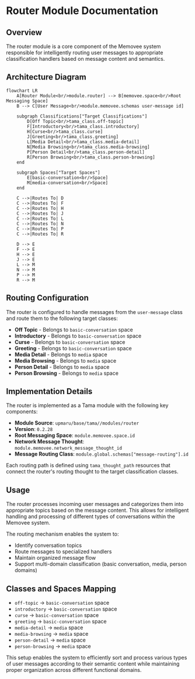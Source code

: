 # Router Module Documentation

## Overview

The router module is a core component of the Memovee system responsible for intelligently routing user messages to appropriate classification handlers based on message content and semantics.

## Architecture Diagram

```mermaid
flowchart LR
    A[Router Module<br/>module.router] --> B[memovee.space<br/>Root Messaging Space]
    B --> C[User Message<br/>module.memovee.schemas user-message id]

    subgraph Classifications["Target Classifications"]
        D[Off Topic<br/>tama_class.off-topic]
        F[Introductory<br/>tama_class.introductory]
        H[Curse<br/>tama_class.curse]
        J[Greeting<br/>tama_class.greeting]
        L[Media Detail<br/>tama_class.media-detail]
        N[Media Browsing<br/>tama_class.media-browsing]
        P[Person Detail<br/>tama_class.person-detail]
        R[Person Browsing<br/>tama_class.person-browsing]
    end

    subgraph Spaces["Target Spaces"]
        E[basic-conversation<br/>Space]
        M[media-conversation<br/>Space]
    end

    C -->|Routes To| D
    C -->|Routes To| F
    C -->|Routes To| H
    C -->|Routes To| J
    C -->|Routes To| L
    C -->|Routes To| N
    C -->|Routes To| P
    C -->|Routes To| R

    D --> E
    F --> E
    H --> E
    J --> E
    L --> M
    N --> M
    P --> M
    R --> M
```

## Routing Configuration

The router is configured to handle messages from the `user-message` class and route them to the following target classes:

- **Off Topic** - Belongs to `basic-conversation` space
- **Introductory** - Belongs to `basic-conversation` space
- **Curse** - Belongs to `basic-conversation` space
- **Greeting** - Belongs to `basic-conversation` space
- **Media Detail** - Belongs to `media` space
- **Media Browsing** - Belongs to `media` space
- **Person Detail** - Belongs to `media` space
- **Person Browsing** - Belongs to `media` space

## Implementation Details

The router is implemented as a Tama module with the following key components:

- **Module Source**: `upmaru/base/tama//modules/router`
- **Version**: `0.2.28`
- **Root Messaging Space**: `module.memovee.space.id`
- **Network Message Thought**: `module.memovee.network_message_thought_id`
- **Message Routing Class**: `module.global.schemas["message-routing"].id`

Each routing path is defined using `tama_thought_path` resources that connect the router's routing thought to the target classification classes.

## Usage

The router processes incoming user messages and categorizes them into appropriate topics based on the message content. This allows for intelligent handling and processing of different types of conversations within the Memovee system.

The routing mechanism enables the system to:
- Identify conversation topics
- Route messages to specialized handlers
- Maintain organized message flow
- Support multi-domain classification (basic conversation, media, person domains)

## Classes and Spaces Mapping

- `off-topic` → `basic-conversation` space
- `introductory` → `basic-conversation` space
- `curse` → `basic-conversation` space
- `greeting` → `basic-conversation` space
- `media-detail` → `media` space
- `media-browsing` → `media` space
- `person-detail` → `media` space
- `person-browsing` → `media` space

This setup enables the system to efficiently sort and process various types of user messages according to their semantic content while maintaining proper organization across different functional domains.
